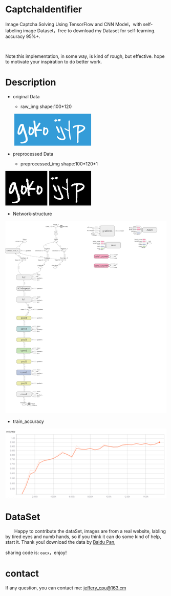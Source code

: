 # CaptchaIdentifier
Image Captcha Solving Using TensorFlow and CNN Model，with self-labeling image Dataset，free to download my Dataset for  self-learning. accuracy 95%+.

&emsp;

Note:this implementation, in some way, is kind of  rough, but effective. hope to motivate your inspiration to do better work.

# Description

- original Data

  * raw_img shape:100*120

  ​							![goko](./images/goko.png)![goko](./images/ijyp.png)

- preprocessed Data

  * preprocessed_img shape:100\*120*1

![from screen shoot, so it's look bigger](./images/processed.png)

- Network-structure

![](./images/graph_large_attrs_key=_too_large_attrs&limit_attr_size=1024&run=.png)

- train_accuracy

![](./images/acc.png)



# DataSet

&emsp;&emsp;Happy to contribute the dataSet, images are from a real website, labling by tired  eyes and numb hands, so if you think it can do some kind of help,  start it. Thank you! download the data by [Baidu Pan](https://pan.baidu.com/s/1iK3D0sDkbM6_u-LKpgs2Yg),

sharing code is: `oacx`，enjoy!

# contact

If any question, you can contact me: jeffery_cpu@163.cm